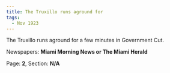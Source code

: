 ```yaml
---  
title: The Truxillo runs aground for  
tags:  
  - Nov 1923  
---  
```

  
The Truxillo runs aground for a few minutes in Government Cut.  
  
Newspapers: **Miami Morning News or The Miami Herald**  
  
Page: **2**, Section: **N/A** 
